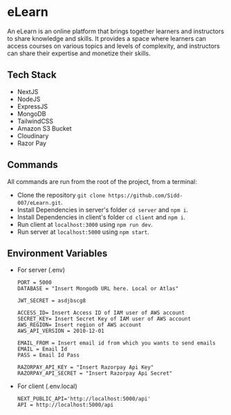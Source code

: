 # eLearn

An eLearn is an online platform that brings together learners and instructors to share knowledge and skills. It provides a space where learners can access courses on various topics and levels of complexity, and instructors can share their expertise and monetize their skills. 

## Tech Stack

  - NextJS
  - NodeJS
  - ExpressJS
  - MongoDB
  - TailwindCSS
  - Amazon S3 Bucket
  - Cloudinary
  - Razor Pay



## Commands

All commands are run from the root of the project, from a terminal:
  - Clone the repository `git clone https://github.com/Sidd-007/eLearn.git`.
  - Install Dependencies in server's folder `cd server` and `npm i`.
  - Install Dependencies in client's folder `cd client` and `npm i`.
  - Run client at `localhost:3000` using `npm run dev`.
  - Run server at `localhost:5000` using `npm start`.

## Environment Variables 
  - For server (.env)
    
    ```
    PORT = 5000
    DATABASE = "Insert Mongodb URL here. Local or Atlas"
    
    JWT_SECRET = asdjbscg8
    
    ACCESS_ID= Insert Access ID of IAM user of AWS account
    SECRET_KEY= Insert Secret Key of IAM user of AWS account
    AWS_REGION= Insert region of AWS account
    AWS_API_VERSION = 2010-12-01
    
    EMAIL_FROM = Insert email id from which you wants to send emails
    EMAIL = Email Id
    PASS = Email Id Pass
    
    RAZORPAY_API_KEY = "Insert Razorpay Api Key"
    RAZORPAY_API_SECRET = "Insert Razorpay Api Secret"
    
    ```
  - For client (.env.local)
    
    ```
    NEXT_PUBLIC_API='http://localhost:5000/api'
    API = http://localhost:5000/api
    
    ```

  
